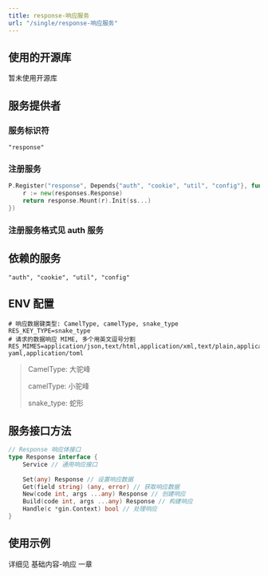 ```yaml
---
title: response-响应服务
url: "/single/response-响应服务"
---
```


## 使用的开源库

暂未使用开源库

## 服务提供者

### 服务标识符

```
"response"
```

### 注册服务

```go
P.Register("response", Depends{"auth", "cookie", "util", "config"}, func(ss ...services.Service) services.Service {
    r := new(responses.Response)
    return response.Mount(r).Init(ss...)
})
```

### 注册服务格式见 auth 服务

## 依赖的服务

```
"auth", "cookie", "util", "config"
```

## ENV 配置

```
# 响应数据键类型: CamelType, camelType, snake_type
RES_KEY_TYPE=snake_type
# 请求的数据响应 MIME, 多个用英文逗号分割
RES_MIMES=application/json,text/html,application/xml,text/plain,application/x-yaml,application/toml
```
> CamelType: 大驼峰
>
> camelType: 小驼峰
>
> snake_type: 蛇形

## 服务接口方法

```go
// Response 响应体接口
type Response interface {
	Service // 通用响应接口
	
	Set(any) Response // 设置响应数据
	Get(field string) (any, error) // 获取响应数据
	New(code int, args ...any) Response // 创建响应
	Build(code int, args ...any) Response // 构建响应
	Handle(c *gin.Context) bool // 处理响应
}
```



## 使用示例

详细见 基础内容-响应 一章